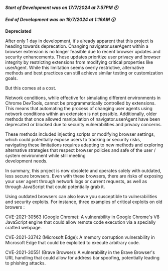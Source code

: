 ***Start of Development was on 17/7/2024 at 7:57PM 🕗***

***End of Development was on 18/7/2024 at 1:16AM 🕜***

**Depreciated**

After only 1 day in development, it's already apparent that this project is heading towards deprecation.
Changing navigator.userAgent within a browser extension is no longer feasible due to recent browser updates and security enhancements.
These updates prioritize user privacy and browser integrity by restricting extensions from modifying critical properties like userAgent.
While this limitation seems overly restrictive, alternative methods and best practices can still achieve similar testing or customization goals.

But this comes at a cost.

Network conditions, while effective for simulating different environments in Chrome DevTools, cannot be programmatically controlled by extensions.
This means that automating the process of changing user agents using network conditions within an extension is not possible.
Additionally, older methods that once allowed manipulation of navigator.userAgent have been deprecated or blocked due to security vulnerabilities and privacy concerns.

 These methods included injecting scripts or modifying browser settings, which could potentially expose users to tracking or security risks, navigating these limitations 
 requires adapting to new methods and exploring alternative strategies that respect browser policies and safe of the user / system environment while still meeting   
 development needs.

In summary, this project is now obsolete and operates solely with outdated, less secure browsers. Even with these browsers, there are risks of exposing your user agent through network logs or current requests, as well as through JavaScript that could potentially grab it.

Using outdated browsers can also leave you susceptible to vulnerabilities and security exploits.
For instance, three examples of critical exploits on old browers :

CVE-2021-30563 (Google Chrome): A vulnerability in Google Chrome's V8 JavaScript engine that could allow remote code execution via a specially crafted webpage.

CVE-2021-33742 (Microsoft Edge): A memory corruption vulnerability in Microsoft Edge that could be exploited to execute arbitrary code.

CVE-2021-30551 (Brave Browser): A vulnerability in the Brave Browser's URL handling that could allow for address bar spoofing, potentially leading to phishing attacks.
